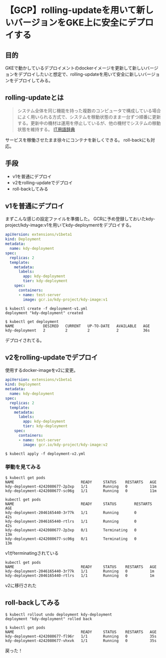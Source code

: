 # 【GCP】rolling-updateを用いて新しいバージョンをGKE上に安全にデプロイする

## 目的

GKEで動かしているデプロイメントのdockerイメージを更新して新しいバージョンをデプロイしたいと想定で、rolling-updateを用いて安全に新しいバージョンをデプロイしてみる。

## rolling-updateとは

> システム全体を同じ機能を持った複数のコンピュータで構成している場合によく用いられる方式で、システムを稼動状態のまま一台ずつ順番に更新する。更新中の機材は運用を停止しているが、他の機材でシステムの稼動状態を維持する。
[IT用語辞典](http://e-words.jp/w/%E3%83%AD%E3%83%BC%E3%83%AA%E3%83%B3%E3%82%B0%E3%82%A2%E3%83%83%E3%83%97%E3%83%87%E3%83%BC%E3%83%88.html)

サービスを稼働させたまま徐々にコンテナを新しくできる。
roll-backにも対応。

## 手段

- v1を普通にデプロイ
- v2をrolling-updateでデプロイ
- roll-backしてみる

## v1を普通にデプロイ

まずこんな感じの設定ファイルを準備した。
GCRに予め登録しておいたkdy-project/kdy-image:v1を用いてkdy-deploymentをデプロイする。

```deployment-v1.yml
apiVersion: extensions/v1beta1
kind: Deployment
metadata:
  name: kdy-deployment
spec:
  replicas: 2
  template:
    metadata:
      labels:
        app: kdy-deployment
        tier: kdy-deployment
    spec:
      containers:
      - name: test-server
        image: gcr.io/kdy-project/kdy-image:v1
```

```デプロイする
$ kubectl create -f deployment-v1.yml
deployment "kdy-deployment" created
```

```デプロイを確認
$ kubectl get deployment
NAME             DESIRED   CURRENT   UP-TO-DATE   AVAILABLE   AGE
kdy-deployment   2         2         2            2           36s
```

デプロイされてる。

## v2をrolling-updateでデプロイ

使用するdocker-imageをv2に変更。

```deployment-v2.yml
apiVersion: extensions/v1beta1
kind: Deployment
metadata:
  name: kdy-deployment
spec:
  replicas: 2
  template:
    metadata:
      labels:
        app: kdy-deployment
        tier: kdy-deployment
    spec:
      containers:
      - name: test-server
        image: gcr.io/kdy-project/kdy-image:v2
```

```rolling-updateを実行
$ kubectl apply -f deployment-v2.yml
```

### 挙動を見てみる

```rolling-update前
$ kubectl get pods
NAME                              READY     STATUS    RESTARTS   AGE
kdy-deployment-4242080677-2p3xp   1/1       Running   0          11m
kdy-deployment-4242080677-sc06g   1/1       Running   0          11m
```

```rolling-update直後
kubectl get pods
NAME                              READY     STATUS        RESTARTS   AGE
kdy-deployment-2046165440-3r77k   1/1       Running       0          42s
kdy-deployment-2046165440-rtlrs   1/1       Running       0          42s
kdy-deployment-4242080677-2p3xp   0/1       Terminating   0          13m
kdy-deployment-4242080677-sc06g   0/1       Terminating   0          13m
```

v1がterminatingされている

```rolling-update後
kubectl get pods
NAME                              READY     STATUS    RESTARTS   AGE
kdy-deployment-2046165440-3r77k   1/1       Running   0          1m
kdy-deployment-2046165440-rtlrs   1/1       Running   0          1m
```

v2に移行された

## roll-backしてみる

```roll-back
$ kubectl rollout undo deployment kdy-deployment
deployment "kdy-deployment" rolled back
```

```roll-back後
$ kubectl get pods
NAME                              READY     STATUS    RESTARTS   AGE
kdy-deployment-4242080677-fl96r   1/1       Running   0          35s
kdy-deployment-4242080677-vhxvk   1/1       Running   0          35s
```

戻った！
